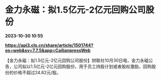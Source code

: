# 金力永磁：拟1.5亿元-2亿元回购公司股份

**2023-10-30 10:55**

**https://api3.cls.cn/share/article/1501744?os=web&sv=7.7.5&app=CailianpressWeb**

【金力永磁：拟1.5亿元-2亿元回购公司股份】财联社10月30日电，金力永磁公告，公司拟以1.5亿元-2亿元回购股份，用于员工持股计划或者股权激励，回购股份的价格不超过24.82元/股。